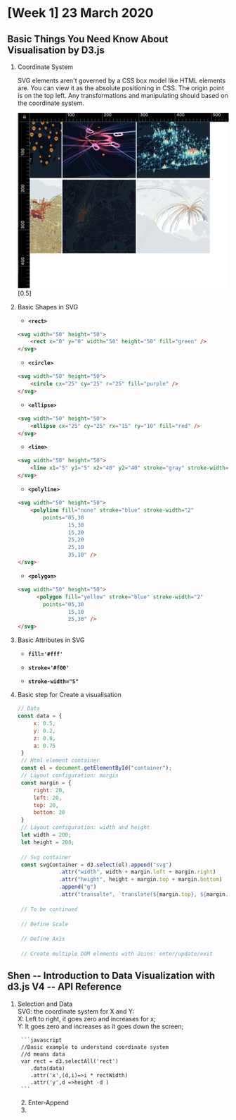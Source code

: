 # [Week 1] 23 March 2020

## Basic Things You Need Know About Visualisation by D3.js

1. Coordinate System
   
   SVG elements aren't governed by a CSS box model like HTML elements are. You can view it as the absolute positioning in CSS. The origin point is on the top left. Any transformations and manipulating should based on the coordinate system.

   ![Coordinate_system](assets/jin/coordinate_system.jpg)[0.5]

2. Basic Shapes in SVG
   
   * __```<rect>```__
  
    ```html
    <svg width="50" height="50">
        <rect x="0" y="0" width="50" height="50" fill="green" />
    </svg>
    ```

   * __```<circle>```__
  
    ```html
    <svg width="50" height="50">
        <circle cx="25" cy="25" r="25" fill="purple" />
    </svg>
    ```

   * __```<ellipse>```__
  
    ```html
    <svg width="50" height="50">
        <ellipse cx="25" cy="25" rx="15" ry="10" fill="red" />
    </svg>
    ```

   * __```<line>```__
  
    ```html
    <svg width="50" height="50">
        <line x1="5" y1="5" x2="40" y2="40" stroke="gray" stroke-width="5"  />
    </svg>
    ```

   * __```<polyline>```__
  
    ```html
    <svg width="50" height="50">
        <polyline fill="none" stroke="blue" stroke-width="2"
            points="05,30
                    15,30
                    15,20
                    25,20
                    25,10
                    35,10" />
    </svg>
    ```

   * __```<polygon>```__
  
    ```html
    <svg width="50" height="50">
          <polygon fill="yellow" stroke="blue" stroke-width="2"
            points="05,30
                    15,10
                    25,30" />
    </svg>
    ```

3. Basic Attributes in SVG

   * __```fill='#fff'```__
  
   * __```stroke='#f00'```__
  
   * __```stroke-width="5"```__

4. Basic step for Create a visualisation

   ```javascript
   // Data
   const data = {
        x: 0.5,
        y: 0.2,
        z: 0.8,
        a: 0.75
    }
    // Html element container
    const el = document.getElementById("container");
    // Layout configuration: margin
    const margin = {
        right: 20,
        left: 20,
        top: 20,
        bottom: 20
    }
    // Layout configuration: width and height
    let width = 200;
    let height = 200;
 
    // Svg container
    const svgContainer = d3.select(el).append("svg")
                .attr("width", width + margin.left + margin.right)
                .attr("height", height + margin.top + margin.bottom)
                .append("g")
                .attr("transalte", `translate(${margin.top}, ${margin.left})`);

    // To be continued

    // Define Scale

    // Define Axis

    // Create multiple DOM elements with Joins: enter/update/exit
   ```

## Shen -- Introduction to Data Visualization with d3.js V4 -- API Reference

1. Selection and Data<br>
   SVG: the coordinate system for X and Y:<br>
    X: Left to right, it goes zero and increases for x;<br>
    Y: It goes zero and increases as it goes down the screen;<br>

        ```javascript
        //Basic example to understand coordinate system
        //d means data
        var rect = d3.selectAll('rect')
           .data(data)
           .attr('x',(d,i)=>i * rectWidth)
           .attr('y',d =>height -d )
        ```
   2. Enter-Append
   3. 
   

